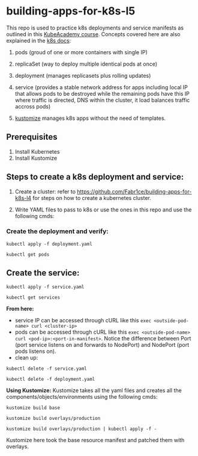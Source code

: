 # building-apps-for-k8s-l5

This repo is used to practice k8s deployments and service manifests as outlined in this [KubeAcademy course](https://kube.academy/courses/building-applications-for-kubernetes/lessons/deploying-your-application). Concepts covered here are also explained in the [k8s docs](https://kubernetes.io/docs/concepts/workloads/):

1. pods (groud of one or more containers with single IP)

2. replicaSet (way to deploy multiple identical pods at once)

3. deployment (manages replicasets plus rolling updates)

4. service (provides a stable network address for apps including local IP that allows pods to be destroyed while the remaining pods have this IP where traffic is directed, DNS within the cluster, it load balances traffic accross pods)

5. [kustomize](https://kustomize.io/) manages k8s apps without the need of templates.

## Prerequisites
1. Install Kubernetes
2. Install Kustomize

## Steps to create a k8s deployment and service:
1. Create a cluster: refer to https://github.com/Fabr1ce/building-apps-for-k8s-l4 for steps on how to create a kubernetes cluster.

2. Write YAML files to pass to k8s or use the ones in this repo and use the following cmds:

### Create the deployment and verify:

`kubectl apply -f deployment.yaml`

`kubectl get pods`


## Create the service:

`kubectl apply -f service.yaml`

`kubectl get services`


**From here:**
- service IP can be accessed through cURL like this `exec <outside-pod-name> curl <cluster-ip>`
- pods can be accessed through cURL like this `exec <outside-pod-name> curl <pod-ip>:<port-in-manifest>`. Notice the difference between Port (port service listens on and forwards to NodePort) and NodePort (port pods listens on).
- clean up:

`kubectl delete -f service.yaml`

`kubectl delete -f deployment.yaml`

**Using Kustomize:**
Kustomize takes all the yaml files and creates all the components/objects/environments using the following cmds:

`kustomize build base`

`kustomize build overlays/production`

`kustomize build overlays/production | kubectl apply -f -`

Kustomize here took the base resource manifest and patched them with overlays.
